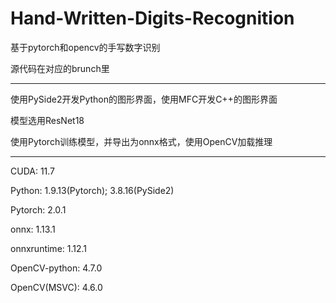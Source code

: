 # Hand-Written-Digits-Recognition
基于pytorch和opencv的手写数字识别

源代码在对应的brunch里

---

使用PySide2开发Python的图形界面，使用MFC开发C++的图形界面

模型选用ResNet18

使用Pytorch训练模型，并导出为onnx格式，使用OpenCV加载推理

---

CUDA: 11.7

Python: 1.9.13(Pytorch); 3.8.16(PySide2)

Pytorch: 2.0.1

onnx: 1.13.1

onnxruntime: 1.12.1

OpenCV-python: 4.7.0

OpenCV(MSVC): 4.6.0
